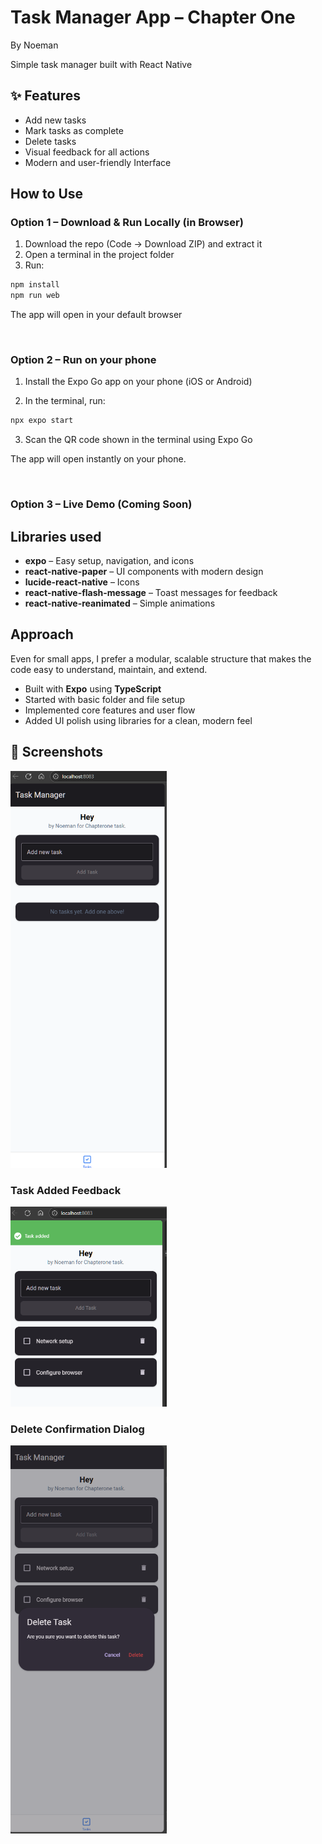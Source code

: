 # Task Manager App – Chapter One  
By Noeman

Simple task manager built with React Native

## ✨ Features

- Add new tasks
- Mark tasks as complete
- Delete tasks
- Visual feedback for all actions
- Modern and user-friendly Interface  


##  How to Use

### Option 1 – Download & Run Locally (in Browser)

1. Download the repo (Code → Download ZIP) and extract it  
2. Open a terminal in the project folder  
3. Run:


```bash
npm install
npm run web
```
The app will open in your default browser

<br>

### Option 2 – Run on your phone

1. Install the Expo Go app on your phone (iOS or Android)

2. In the terminal, run:

```bash
npx expo start
```
3. Scan the QR code shown in the terminal using Expo Go

The app will open instantly on your phone.

<br>

### Option 3 – Live Demo (Coming Soon)


##  Libraries used


- **expo** – Easy setup, navigation, and icons  
- **react-native-paper** – UI components with modern design  
- **lucide-react-native** – Icons  
- **react-native-flash-message** – Toast messages for feedback  
- **react-native-reanimated** – Simple animations  

##  Approach

Even for small apps, I prefer a modular, scalable structure that makes the code easy to understand, maintain, and extend.  

- Built with **Expo** using **TypeScript**
- Started with basic folder and file setup
- Implemented core features and user flow
- Added UI polish using libraries for a clean, modern feel




## 📱 Screenshots

<img src="./assets/images/Screenshot 2025-06-26 163030.png" alt="Empty State" width="250"/>

### Task Added Feedback
<img src="./assets/images/Screenshot 2025-06-26 163252.png" alt="Task Added" width="250"/>


### Delete Confirmation Dialog
<img src="./assets/images/Screenshot 2025-06-26 163310.png" alt="Delete Dialog" width="250"/>

